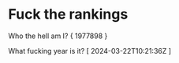 # Fuck the rankings

Who the hell am I?
{ 1977898 }

What fucking year is it?
[ 2024-03-22T10:21:36Z ]
